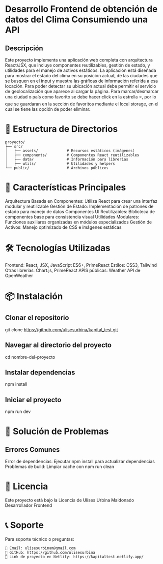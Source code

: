 # Desarrollo Frontend de obtención de datos del Clima Consumiendo una API

## Descripción
Este proyecto implementa una aplicación web completa con arquitectura React/JSX, que incluye componentes reutilizables, gestión de estado, y utilidades para el manejo de activos estáticos. La aplicación está diseñada para mostrar el estado del clima en su posición actual, de las ciudades que se busquen en el input y muestra las gráficas de información referida a esa locación.
Para poder detectar su ubicación actual debe permitir el servicio de geolocalización que aparece al cargar la página.
Para marcar/desmarcar una ciudad o país como favorito se debe hacer click en la estrella ⭐, por lo que se guardaran en la sección de favoritos mediante el local storage, en el cual se tiene las opción de poder eliminar.


# 📁 Estructura de Directorios
```
proyecto/
├── src/
│   ├── assets/             # Recursos estáticos (imágenes)
│   ├── components/         # Componentes React reutilizables
│   ├── data/               # Información para librerias
│   ├── utils/              # Utilidades y helpers
└── public/                 # Archivos públicos
```

# 🚀 Características Principales

Arquitectura Basada en Componentes: Utiliza React para crear una interfaz modular y reutilizable
Gestión de Estado: Implementación de patrones de estado para manejo de datos
Componentes UI Reutilizables: Biblioteca de componentes base para consistencia visual
Utilidades Modulares: Funciones auxiliares organizadas en módulos especializados
Gestión de Activos: Manejo optimizado de CSS e imágenes estáticas

# 🛠️ Tecnologías Utilizadas
Frontend: React, JSX, JavaScript ES6+, PrimeReact
Estilos: CSS3, Tailwind
Otras librerias: Chart.js, PrimeReact
APIS públicas: Weather API de OpenWeather

# 📦 Instalación

## Clonar el repositorio
git clone <https://github.com/ulisesurbina/kapital_test.git>

## Navegar al directorio del proyecto
cd nombre-del-proyecto

## Instalar dependencias
npm install

## Iniciar el proyecto
npm run dev

# 🐛 Solución de Problemas

## Errores Comunes
Error de dependencias: Ejecutar npm install para actualizar dependencias
Problemas de build: Limpiar cache con npm run clean

# 📄 Licencia
Este proyecto está bajo la Licencia de Ulises Urbina Maldonado
Desarrollador Frontend

# 📞 Soporte
Para soporte técnico o preguntas:

```
📧 Email: ulisesurbinam@gmail.com
🐛 GitHub: https://github.com/ulisesurbina
📖 Link de proyecto en Netlify: https://kapitaltest.netlify.app/
```